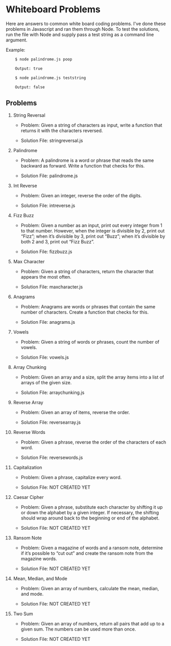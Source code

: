 # Whiteboard Problems

Here are answers to common white board coding problems.  I've done these problems in Javascript and ran them through Node. To test the solutions, run the file with Node and supply pass a test string as a command line argument.

Example:

```bash
    $ node palindrome.js poop

    Output: true

    $ node palindrome.js teststring

    Output: false
```

## Problems

1. String Reversal
    * Problem: Given a string of characters as input, write a function that returns it with the characters reversed.

    * Solution File: stringreversal.js

2. Palindrome
    * Problem: A palindrome is a word or phrase that reads the same backward as forward. Write a function that checks for this.

    * Solution File: palindrome.js

3. Int Reverse
    * Problem: Given an integer, reverse the order of the digits.

    * Solution File: intreverse.js

4. Fizz Buzz
    * Problem: Given a number as an input, print out every integer from 1 to that number. However, when the integer is divisible by 2, print out “Fizz”; when it’s divisible by 3, print out “Buzz”; when it’s divisible by both 2 and 3, print out “Fizz Buzz”.

    * Solution File: fizzbuzz.js

5. Max Character
    * Problem: Given a string of characters, return the character that appears the most often.

    * Solution File: maxcharacter.js

6. Anagrams
    * Problem: Anagrams are words or phrases that contain the same number of characters. Create a function that checks for this.

    * Solution File: anagrams.js

7. Vowels
    * Problem: Given a string of words or phrases, count the number of vowels.

    * Solution File: vowels.js

8. Array Chunking
    * Problem: Given an array and a size, split the array items into a list of arrays of the given size.

    * Solution File: arraychunking.js

9. Reverse Array
    * Problem: Given an array of items, reverse the order.

    * Solution File: reversearray.js

10. Reverse Words
    * Problem: Given a phrase, reverse the order of the characters of each word.

    * Solution File: reversewords.js

11. Capitalization
    * Problem: Given a phrase, capitalize every word.

    * Solution File: NOT CREATED YET

12. Caesar Cipher
    * Problem: Given a phrase, substitute each character by shifting it up or down the alphabet by a given integer. If necessary, the shifting should wrap around back to the beginning or end of the alphabet.

    * Solution File: NOT CREATED YET

13. Ransom Note
    * Problem: Given a magazine of words and a ransom note, determine if it’s possible to “cut out” and create the ransom note from the magazine words.

    * Solution File: NOT CREATED YET
    
14. Mean, Median, and Mode
    * Problem: Given an array of numbers, calculate the mean, median, and mode.

    * Solution File: NOT CREATED YET

15. Two Sum
    * Problem: Given an array of numbers, return all pairs that add up to a given sum. The numbers can be used more than once.

    * Solution File: NOT CREATED YET

